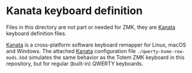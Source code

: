 # Kanata keyboard definition

Files in this directory are not part or needed for ZMK, they are [Kanata]
keyboard definition files.

[Kanata] is a cross-platform software keyboard remapper for Linux, macOS and
Windows. The attached [Kanata] configuration file `./qwerty-home-row-mods.kbd`
simulates the same behavior as the Totem ZMK keyboard in this repository,
but for regular (built-in) QWERTY keyboards.

[Kanata]: https://github.com/jtroo/kanata

